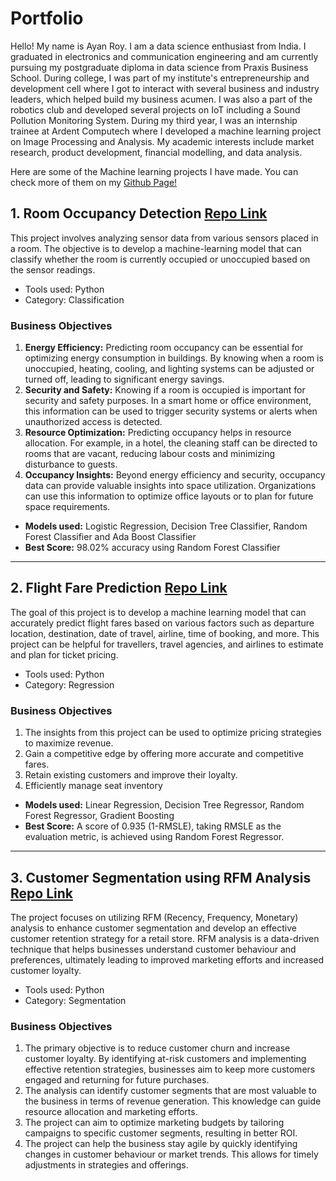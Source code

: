 # Portfolio

Hello! My name is Ayan Roy. I am a data science enthusiast from India. I graduated in electronics and communication engineering and am currently pursuing my postgraduate diploma in data science from Praxis Business School. During college, I was part of my institute's entrepreneurship and development cell where I got to interact with several business and industry leaders, which helped build my business acumen. I was also a part of the robotics club and developed several projects on IoT including a Sound Pollution Monitoring System. During my third year, I was an internship trainee at Ardent Computech where I developed a machine learning project on Image Processing and Analysis. 
My academic interests include market research, product development, financial modelling, and data analysis.

Here are some of the Machine learning projects I have made. You can check more of them on my [Github Page!](https://github.com/AyanRoy22)

## 1. Room Occupancy Detection [Repo Link](https://github.com/AyanRoy22/Room_Occupancy_Detection)
This project involves analyzing sensor data from various sensors placed in a room. The objective is to develop a machine-learning model that can classify whether the room is currently occupied or unoccupied based on the sensor readings. 

- Tools used: Python <br>
- Category: Classification <br>

### Business Objectives
1. **Energy Efficiency:** Predicting room occupancy can be essential for optimizing energy consumption in buildings. By knowing when a room is unoccupied, heating, cooling, and lighting systems can be adjusted or turned off, leading to significant energy savings.
2. **Security and Safety:** Knowing if a room is occupied is important for security and safety purposes. In a smart home or office environment, this information can be used to trigger security systems or alerts when unauthorized access is detected.
3. **Resource Optimization:** Predicting occupancy helps in resource allocation. For example, in a hotel, the cleaning staff can be directed to rooms that are vacant, reducing labour costs and minimizing disturbance to guests.
4. **Occupancy Insights:** Beyond energy efficiency and security, occupancy data can provide valuable insights into space utilization. Organizations can use this information to optimize office layouts or to plan for future space requirements.

- **Models used:** Logistic Regression, Decision Tree Classifier, Random Forest Classifier and Ada Boost Classifier <br>
- **Best Score:** 98.02% accuracy using Random Forest Classifier <br>

<hr>

## 2. Flight Fare Prediction [Repo Link](https://github.com/AyanRoy22/Flight_Ticket_Price_Prediction)
The goal of this project is to develop a machine learning model that can accurately predict flight fares based on various factors such as departure location, destination, date of travel, airline, time of booking, and more. This project can be helpful for travellers, travel agencies, and airlines to estimate and plan for ticket pricing.

- Tools used: Python <br>
- Category: Regression <br>

### Business Objectives
1. The insights from this project can be used to optimize pricing strategies to maximize revenue. <br>
2. Gain a competitive edge by offering more accurate and competitive fares. <br>
3. Retain existing customers and improve their loyalty. <br>
4. Efficiently manage seat inventory <br>

- **Models used:** Linear Regression, Decision Tree Regressor, Random Forest Regressor, Gradient Boosting <br>
- **Best Score:** A score of 0.935 (1-RMSLE), taking RMSLE as the evaluation metric, is achieved using Random Forest Regressor. <br>

<hr>

## 3. Customer Segmentation using RFM Analysis [Repo Link](https://github.com/AyanRoy22/RFM-Analysis)
The project focuses on utilizing RFM (Recency, Frequency, Monetary) analysis to enhance customer segmentation and develop an effective customer retention strategy for a retail store. RFM analysis is a data-driven technique that helps businesses understand customer behaviour and preferences, ultimately leading to improved marketing efforts and increased customer loyalty.

- Tools used: Python
- Category: Segmentation

### Business Objectives
1. The primary objective is to reduce customer churn and increase customer loyalty. By identifying at-risk customers and implementing effective retention strategies, businesses aim to keep more customers engaged and returning for future purchases.
2. The analysis can identify customer segments that are most valuable to the business in terms of revenue generation. This knowledge can guide resource allocation and marketing efforts.
3. The project can aim to optimize marketing budgets by tailoring campaigns to specific customer segments, resulting in better ROI.
4. The project can help the business stay agile by quickly identifying changes in customer behaviour or market trends. This allows for timely adjustments in strategies and offerings.
